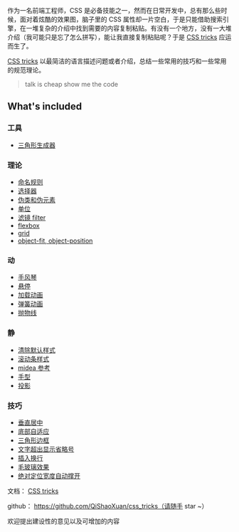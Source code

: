 作为一名前端工程师，CSS 是必备技能之一，然而在日常开发中，总有那么些时候，面对着炫酷的效果图，脑子里的 CSS 属性却一片空白，于是只能借助搜索引擎，在一堆复杂的介绍中找到需要的内容复制粘贴。有没有一个地方，没有一大堆介绍（我可能只是忘了怎么拼写），能让我直接复制粘贴呢？于是 <a href="https://qishaoxuan.github.io/css_tricks/">CSS tricks</a> 应运而生了。

 <a href="https://qishaoxuan.github.io/css_tricks/">CSS tricks</a> 以最简洁的语言描述问题或者介绍，总结一些常用的技巧和一些常用的规范理论。
 
 > talk is cheap show me the code

## What's included

### 工具

- <a href="https://qishaoxuan.github.io/css_tricks/createTriangle">三角形生成器</a>

### 理论

- <a href="https://qishaoxuan.github.io/css_tricks/name">命名规则</a>
- <a href="https://qishaoxuan.github.io/css_tricks/selector">选择器</a>
- <a href="https://qishaoxuan.github.io/css_tricks/pseudo">伪类和伪元素</a>
- <a href="https://qishaoxuan.github.io/css_tricks/unit">单位</a>
- <a href="https://qishaoxuan.github.io/css_tricks/filter">滤镜 filter</a>
- <a href="https://qishaoxuan.github.io/css_tricks/flexbox">flexbox</a>
- <a href="https://qishaoxuan.github.io/css_tricks/grid">grid</a>
- <a href="https://qishaoxuan.github.io/css_tricks/object">object-fit, object-position</a>

### 动

- <a href="https://qishaoxuan.github.io/css_tricks/accordion">手风琴</a>
- <a href="https://qishaoxuan.github.io/css_tricks/hover">悬停</a>
- <a href="https://qishaoxuan.github.io/css_tricks/loading">加载动画</a>
- <a href="https://qishaoxuan.github.io/css_tricks/spring">弹簧动画</a>
- <a href="https://qishaoxuan.github.io/css_tricks/parabola">抛物线</a>

### 静

- <a href="https://qishaoxuan.github.io/css_tricks/reset">清除默认样式</a>
- <a href="https://qishaoxuan.github.io/css_tricks/scrollTemp">滚动条样式</a>
- <a href="https://qishaoxuan.github.io/css_tricks/mdedia">midea 参考</a>
- <a href="https://qishaoxuan.github.io/css_tricks/cursor">手型</a>
- <a href="https://qishaoxuan.github.io/css_tricks/shadow">投影</a>

### 技巧

- <a href="https://qishaoxuan.github.io/css_tricks/verticalMiddle">垂直居中</a>
- <a href="https://qishaoxuan.github.io/css_tricks/bottom">底部自适应</a>
- <a href="https://qishaoxuan.github.io/css_tricks/triangle">三角形边框</a>
- <a href="https://qishaoxuan.github.io/css_tricks/ellipsis">文字超出显示省略号</a>
- <a href="https://qishaoxuan.github.io/css_tricks/lineBreak">插入换行</a>
- <a href="https://qishaoxuan.github.io/css_tricks/glass">毛玻璃效果</a>
- <a href="https://qishaoxuan.github.io/css_tricks/positionWidth">绝对定位宽度自动撑开</a>

文档：  <a href="https://qishaoxuan.github.io/css_tricks/">CSS tricks</a> 

github： https://github.com/QiShaoXuan/css_tricks（请随手 star ~）

欢迎提出建设性的意见以及可增加的内容



